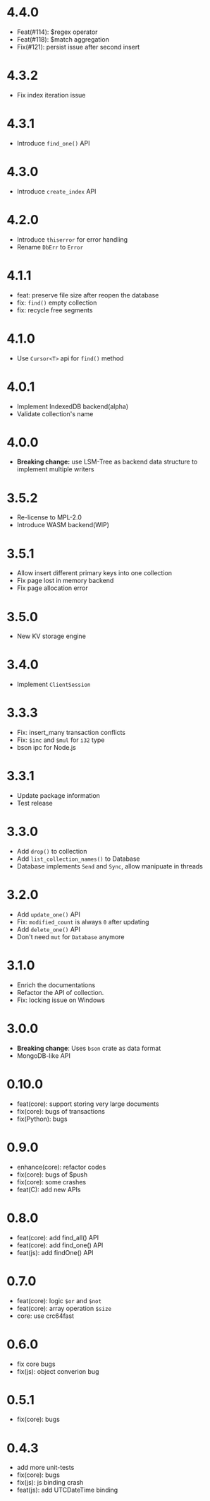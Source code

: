 
# 4.4.0

- Feat(#114): $regex operator
- Feat(#118): $match aggregation
- Fix(#121): persist issue after second insert

# 4.3.2

- Fix index iteration issue

# 4.3.1

- Introduce `find_one()` API

# 4.3.0

- Introduce `create_index` API

# 4.2.0

- Introduce `thiserror` for error handling
- Rename `DbErr` to `Error`

# 4.1.1

- feat: preserve file size after reopen the database
- fix: `find()` empty collection
- fix: recycle free segments

# 4.1.0

- Use `Cursor<T>` api for `find()` method

# 4.0.1

- Implement IndexedDB backend(alpha)
- Validate collection's name

# 4.0.0

- **Breaking change:** use LSM-Tree as backend data structure
  to implement multiple writers

# 3.5.2

- Re-license to MPL-2.0
- Introduce WASM backend(WIP)

# 3.5.1

- Allow insert different primary keys into one collection
- Fix page lost in memory backend
- Fix page allocation error

# 3.5.0

- New KV storage engine

# 3.4.0

- Implement `ClientSession`

# 3.3.3

- Fix: insert_many transaction conflicts
- Fix: `$inc` and `$mul` for `i32` type
- bson ipc for Node.js

# 3.3.1

- Update package information
- Test release

# 3.3.0

- Add `drop()` to collection
- Add `list_collection_names()` to Database
- Database implements `Send` and `Sync`, allow manipuate in threads

# 3.2.0

- Add `update_one()` API
- Fix: `modified_count` is always `0` after updating
- Add `delete_one()` API
- Don't need `mut` for `Database` anymore

# 3.1.0

- Enrich the documentations
- Refactor the API of collection.
- Fix: locking issue on Windows

# 3.0.0

- **Breaking change**: Uses `bson` crate as data format
- MongoDB-like API

# 0.10.0

- feat(core): support storing very large documents
- fix(core): bugs of transactions
- fix(Python): bugs

# 0.9.0

- enhance(core): refactor codes
- fix(core): bugs of $push
- fix(core): some crashes
- feat(C): add new APIs

# 0.8.0

- feat(core): add find_all() API
- feat(core): add find_one() API
- feat(js): add findOne() API

# 0.7.0

- feat(core): logic `$or` and `$not`
- feat(core): array operation `$size`
- core: use crc64fast

# 0.6.0

- fix core bugs
- fix(js): object converion bug

# 0.5.1

- fix(core): bugs

# 0.4.3

- add more unit-tests
- fix(core): bugs
- fix(js): js binding crash
- feat(js): add UTCDateTime binding

